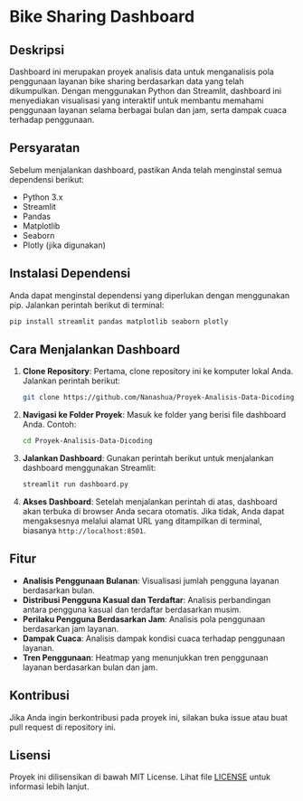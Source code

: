 # Bike Sharing Dashboard

## Deskripsi
Dashboard ini merupakan proyek analisis data untuk menganalisis pola penggunaan layanan bike sharing berdasarkan data yang telah dikumpulkan. Dengan menggunakan Python dan Streamlit, dashboard ini menyediakan visualisasi yang interaktif untuk membantu memahami penggunaan layanan selama berbagai bulan dan jam, serta dampak cuaca terhadap penggunaan.

## Persyaratan
Sebelum menjalankan dashboard, pastikan Anda telah menginstal semua dependensi berikut:
- Python 3.x
- Streamlit
- Pandas
- Matplotlib
- Seaborn
- Plotly (jika digunakan)

## Instalasi Dependensi
Anda dapat menginstal dependensi yang diperlukan dengan menggunakan pip. Jalankan perintah berikut di terminal:

```bash
pip install streamlit pandas matplotlib seaborn plotly
```

## Cara Menjalankan Dashboard
1. **Clone Repository**: Pertama, clone repository ini ke komputer lokal Anda. Jalankan perintah berikut:

    ```bash
    git clone https://github.com/Nanashua/Proyek-Analisis-Data-Dicoding.git
    ```

2. **Navigasi ke Folder Proyek**: Masuk ke folder yang berisi file dashboard Anda. Contoh:

    ```bash
    cd Proyek-Analisis-Data-Dicoding
    ```

3. **Jalankan Dashboard**: Gunakan perintah berikut untuk menjalankan dashboard menggunakan Streamlit:

    ```bash
    streamlit run dashboard.py
    ```

4. **Akses Dashboard**: Setelah menjalankan perintah di atas, dashboard akan terbuka di browser Anda secara otomatis. Jika tidak, Anda dapat mengaksesnya melalui alamat URL yang ditampilkan di terminal, biasanya `http://localhost:8501`.

## Fitur
- **Analisis Penggunaan Bulanan**: Visualisasi jumlah pengguna layanan berdasarkan bulan.
- **Distribusi Pengguna Kasual dan Terdaftar**: Analisis perbandingan antara pengguna kasual dan terdaftar berdasarkan musim.
- **Perilaku Pengguna Berdasarkan Jam**: Analisis pola penggunaan berdasarkan jam layanan.
- **Dampak Cuaca**: Analisis dampak kondisi cuaca terhadap penggunaan layanan.
- **Tren Penggunaan**: Heatmap yang menunjukkan tren penggunaan layanan berdasarkan bulan dan jam.

## Kontribusi
Jika Anda ingin berkontribusi pada proyek ini, silakan buka issue atau buat pull request di repository ini.

## Lisensi
Proyek ini dilisensikan di bawah MIT License. Lihat file [LICENSE](LICENSE) untuk informasi lebih lanjut.
